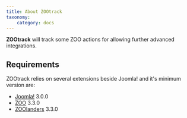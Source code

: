 ```yaml
---
title: About ZOOtrack
taxonomy:
    category: docs
---
```


**ZOOtrack** will track some ZOO actions for allowing further advanced integrations.

## Requirements

ZOOtrack relies on several extensions beside Joomla! and it's minimum version are:

- [Joomla!](http://www.joomla.org/) 3.0.0
- [ZOO](http://yootheme.com/zoo/) 3.3.0
- [ZOOlanders](https://www.zoolanders.com/extensions/zoolanders) 3.3.0
